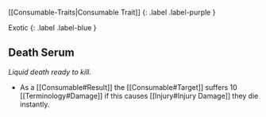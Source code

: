 
[[Consumable-Traits|Consumable Trait]]
{: .label .label-purple }

Exotic
{: .label .label-blue }

## Death Serum
*Liquid death ready to kill.*
* As a [[Consumable#Result]] the [[Consumable#Target]] suffers 10 [[Terminology#Damage]] if this causes [[Injury#Injury Damage]] they die instantly.

